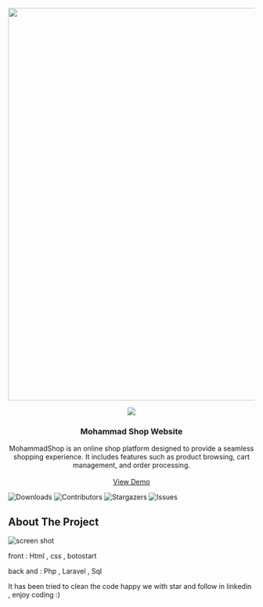 <p align="center">
  <a href="https://laravel.com" target="_blank">
    <img src="https://raw.githubusercontent.com/laravel/art/master/logo-lockup/5%20SVG/2%20CMYK/1%20Full%20Color/laravel-logolockup-cmyk-red.svg" width="800">
  </a>

<p align="center" ><img src = "https://skillicons.dev/icons?i=php,laravel,sql,mysql,sql server,bootstrap,javascript"></p>

  <h3 align="center">  Mohammad Shop Website </h3>

  <p align="center">
    MohammadShop is an online shop platform designed to provide a seamless shopping experience. It includes features such as product browsing, cart management, and order processing.
    <br/>
    <br/>
    <a href="https://github.com/MohamadNematizadeh/laravel_mohammad_shop">View Demo</a>
  </p>
</p>

![Downloads](https://img.shields.io/github/downloads/MohamadNematizadeh/Websit_Mohammad_Shop/total) ![Contributors](https://img.shields.io/github/contributors/MohamadNematizadeh/Websit_Mohammad_Shop?color=dark-green) ![Stargazers](https://img.shields.io/github/stars/MohamadNematizadeh/Websit_Mohammad_Shop?style=social) ![Issues](https://img.shields.io/github/issues/MohamadNematizadeh/Websit_Mohammad_Shop) 

## About The Project

![screen shot](public/img/sa/1.png)

front : Html , css  , botostart

back and : Php , Laravel , Sql 

It has been tried to clean the code
happy we with star and follow in linkedin , enjoy coding :)
